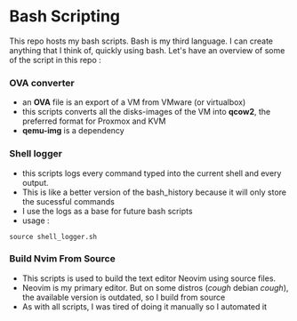 # Bash Scripting
This repo hosts my bash scripts. Bash is my third language. I can create anything that I think of, quickly using bash.
Let's have an overview of some of the script in this repo :
### OVA converter
- an **OVA** file is an export of a VM from VMware (or virtualbox)
- this scripts converts all the disks-images of the VM into **qcow2**, the preferred format for Proxmox and KVM
- **qemu-img** is a dependency

### Shell logger
- this scripts logs every command typed into the current shell and every output.
- This is like a better version of the bash_history because it will only store the sucessful commands
- I use the logs as a base for future bash scripts
- usage :
```
source shell_logger.sh
```

### Build Nvim From Source
- This scripts is used to build the text editor Neovim using source files.
- Neovim is my primary editor. But on some distros (*cough* debian *cough*), the available version is outdated, so I build from source
- As with all scripts, I was tired of doing it manually so I automated it

